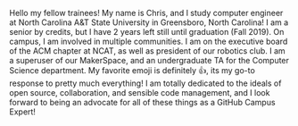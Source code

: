 Hello my fellow trainees!
My name is Chris, and I study computer engineer at North Carolina A&T State University in Greensboro, North Carolina!
I am a senior by credits, but I have 2 years left still until graduation (Fall 2019). On campus, I am involved in multiple
communities. I am on the executive board of the ACM chapter at NCAT, as well as president of our robotics club. I am a superuser of
our MakerSpace, and an undergraduate TA for the Computer Science department. My favorite emoji is definitely :+1:, its my go-to response
to pretty much everything! I am totally dedicated to the ideals of open source, collaboration, and sensible code management, and I look
forward to being an advocate for all of these things as a GitHub Campus Expert!
